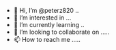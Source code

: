 - 👋 Hi, I’m @peterz820 ..
- 👀 I’m interested in ...
- 🌱 I’m currently learning ..
- 💞️ I’m looking to collaborate on .....
- 📫 How to reach me .....

<!---
peterz820/peterz820 is a ✨ special ✨ repository because its `README.md` (this file) appears on your GitHub profile.
You can click the Preview link to take a look at your changes.
--->
